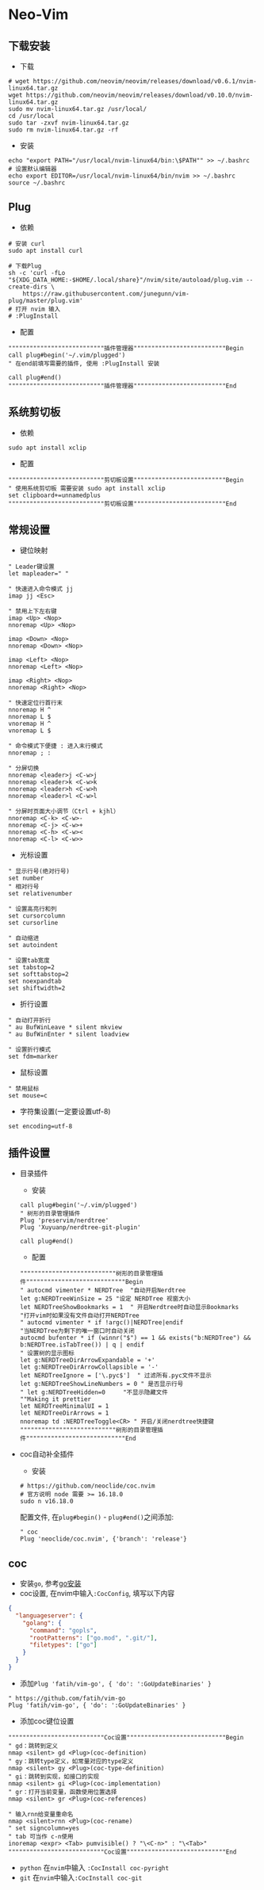 # Neo-Vim

## 下载安装

- 下载

```shell
# wget https://github.com/neovim/neovim/releases/download/v0.6.1/nvim-linux64.tar.gz
wget https://github.com/neovim/neovim/releases/download/v0.10.0/nvim-linux64.tar.gz
sudo mv nvim-linux64.tar.gz /usr/local/
cd /usr/local
sudo tar -zxvf nvim-linux64.tar.gz
sudo rm nvim-linux64.tar.gz -rf
```

- 安装

```shell
echo "export PATH="/usr/local/nvim-linux64/bin:\$PATH"" >> ~/.bashrc
# 设置默认编辑器
echo export EDITOR=/usr/local/nvim-linux64/bin/nvim >> ~/.bashrc
source ~/.bashrc
```

## Plug

- 依赖

```shell
# 安装 curl
sudo apt install curl

# 下载Plug
sh -c 'curl -fLo "${XDG_DATA_HOME:-$HOME/.local/share}"/nvim/site/autoload/plug.vim --create-dirs \
    https://raw.githubusercontent.com/junegunn/vim-plug/master/plug.vim'
# 打开 nvim 输入
# :PlugInstall
```

- 配置

```vim
"""""""""""""""""""""""""""插件管理器""""""""""""""""""""""""""Begin
call plug#begin('~/.vim/plugged')
" 在end前填写需要的插件, 使用 :PlugInstall 安装

call plug#end()
"""""""""""""""""""""""""""插件管理器""""""""""""""""""""""""""End
```

## 系统剪切板

- 依赖

```shell
sudo apt install xclip
```

- 配置

```vim
"""""""""""""""""""""""""""剪切板设置""""""""""""""""""""""""""Begin
" 使用系统剪切板 需要安装 sudo apt install xclip
set clipboard+=unnamedplus
"""""""""""""""""""""""""""剪切板设置""""""""""""""""""""""""""End
```

## 常规设置

- 键位映射

```vim
" Leader键设置
let mapleader=" "

" 快速进入命令模式 jj
imap jj <Esc>

" 禁用上下左右键
imap <Up> <Nop>
nnoremap <Up> <Nop>

imap <Down> <Nop>
nnoremap <Down> <Nop>

imap <Left> <Nop>
nnoremap <Left> <Nop>

imap <Right> <Nop>
nnoremap <Right> <Nop>

" 快速定位行首行末
nnoremap H ^
nnoremap L $
vnoremap H ^
vnoremap L $

" 命令模式下便捷 : 进入末行模式
nnoremap ; :

" 分屏切换
nnoremap <leader>j <C-w>j
nnoremap <leader>k <C-w>k
nnoremap <leader>h <C-w>h
nnoremap <leader>l <C-w>l

" 分屏时页面大小调节（Ctrl + kjhl）
nnoremap <C-k> <C-w>-
nnoremap <C-j> <C-w>+
nnoremap <C-h> <C-w><
nnoremap <C-l> <C-w>>
```

- 光标设置

```vim
" 显示行号(绝对行号)
set number
" 相对行号
set relativenumber

" 设置高亮行和列
set cursorcolumn
set cursorline

" 自动缩进
set autoindent

" 设置tab宽度
set tabstop=2
set softtabstop=2
set noexpandtab
set shiftwidth=2
```

- 折行设置

```vim
" 自动打开折行
" au BufWinLeave * silent mkview
" au BufWinEnter * silent loadview

" 设置折行模式
set fdm=marker
```

- 鼠标设置

```vim
" 禁用鼠标
set mouse=c
```

- 字符集设置(一定要设置utf-8)

```vim
set encoding=utf-8
```

## 插件设置

- 目录插件

    - 安装

    ```vim
    call plug#begin('~/.vim/plugged')
    " 树形的目录管理插件
    Plug 'preservim/nerdtree'
    Plug 'Xuyuanp/nerdtree-git-plugin'

    call plug#end()
    ```

    - 配置

    ```vim
    """""""""""""""""""""""""""树形的目录管理插件""""""""""""""""""""""""""""Begin
    " autocmd vimenter * NERDTree  "自动开启Nerdtree
    let g:NERDTreeWinSize = 25 "设定 NERDTree 视窗大小
    let NERDTreeShowBookmarks = 1  " 开启Nerdtree时自动显示Bookmarks
    "打开vim时如果没有文件自动打开NERDTree
    " autocmd vimenter * if !argc()|NERDTree|endif
    "当NERDTree为剩下的唯一窗口时自动关闭
    autocmd bufenter * if (winnr("$") == 1 && exists("b:NERDTree") && b:NERDTree.isTabTree()) | q | endif
    " 设置树的显示图标
    let g:NERDTreeDirArrowExpandable = '+'
    let g:NERDTreeDirArrowCollapsible = '-'
    let NERDTreeIgnore = ['\.pyc$']  " 过滤所有.pyc文件不显示
    let g:NERDTreeShowLineNumbers = 0 " 是否显示行号
    " let g:NERDTreeHidden=0     "不显示隐藏文件
    ""Making it prettier
    let NERDTreeMinimalUI = 1
    let NERDTreeDirArrows = 1
    nnoremap td :NERDTreeToggle<CR> " 开启/关闭nerdtree快捷键
    """""""""""""""""""""""""""树形的目录管理插件""""""""""""""""""""""""""""End
    ```
- coc自动补全插件

    - 安装

    ```shell
    # https://github.com/neoclide/coc.nvim
    # 官方说明 node 需要 >= 16.18.0
    sudo n v16.18.0
    ```

    配置文件, 在`plug#begin()` - `plug#end()`之间添加:

    ```vim
    " coc
    Plug 'neoclide/coc.nvim', {'branch': 'release'}
    ```

## coc 

- 安装`go`, 参考[go安装](../golang/install.md)
- coc设置, 在nvim中输入`:CocConfig`, 填写以下内容

```json
{
  "languageserver": {
    "golang": {
      "command": "gopls",
      "rootPatterns": ["go.mod", ".git/"],
      "filetypes": ["go"]
    }
  }
}
```

- 添加`Plug 'fatih/vim-go', { 'do': ':GoUpdateBinaries' }`

```vim
" https://github.com/fatih/vim-go
Plug 'fatih/vim-go', { 'do': ':GoUpdateBinaries' }
```

- 添加coc键位设置

```vim
"""""""""""""""""""""""""""Coc设置""""""""""""""""""""""""""""Begin
" gd：跳转到定义
nmap <silent> gd <Plug>(coc-definition)
" gy：跳转type定义，如常量对应的type定义
nmap <silent> gy <Plug>(coc-type-definition)
" gi：跳转到实现，如接口的实现
nmap <silent> gi <Plug>(coc-implementation)
" gr：打开当前变量，函数使用位置选择
nmap <silent> gr <Plug>(coc-references)

" 输入rnn给变量重命名
nmap <silent>rnn <Plug>(coc-rename)
" set signcolumn=yes
" tab 可当作 c-n使用
inoremap <expr> <Tab> pumvisible() ? "\<C-n>" : "\<Tab>"
"""""""""""""""""""""""""""Coc设置""""""""""""""""""""""""""""End
```

- `python` 在`nvim`中输入 `:CocInstall coc-pyright`
- `git` 在`nvim`中输入`:CocInstall coc-git`
